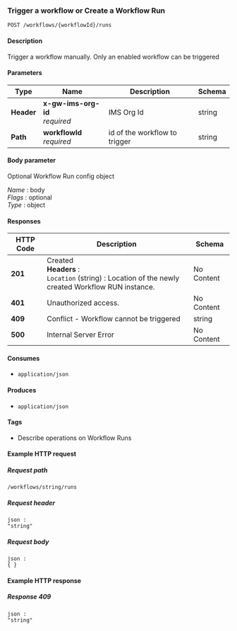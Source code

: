 
<a name="triggerworkflow"></a>
### Trigger a workflow or Create a Workflow Run
```
POST /workflows/{workflowId}/runs
```


#### Description
Trigger a workflow manually. Only an enabled workflow can be triggered


#### Parameters

|Type|Name|Description|Schema|
|---|---|---|---|
|**Header**|**x-gw-ims-org-id**  <br>*required*|IMS Org Id|string|
|**Path**|**workflowId**  <br>*required*|id of the workflow to trigger|string|


#### Body parameter
Optional Workflow Run config object

*Name* : body  
*Flags* : optional  
*Type* : object


#### Responses

|HTTP Code|Description|Schema|
|---|---|---|
|**201**|Created  <br>**Headers** :   <br>`Location` (string) : Location of the newly created Workflow RUN instance.|No Content|
|**401**|Unauthorized access.|No Content|
|**409**|Conflict - Workflow cannot be triggered|string|
|**500**|Internal Server Error|No Content|


#### Consumes

* `application/json`


#### Produces

* `application/json`


#### Tags

* Describe operations on Workflow Runs


#### Example HTTP request

##### Request path
```
/workflows/string/runs
```


##### Request header
```
json :
"string"
```


##### Request body
```
json :
{ }
```


#### Example HTTP response

##### Response 409
```
json :
"string"
```



